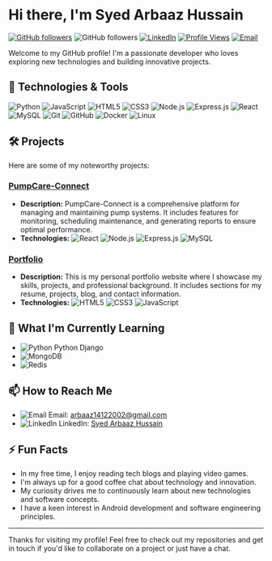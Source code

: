 # Hi there, I'm Syed Arbaaz Hussain

[![GitHub followers](https://img.icons8.com/ios-glyphs/30/000000/github.png)](https://github.com/SyedArbaazHussain) ![GitHub followers](https://img.shields.io/github/followers/SyedArbaazHussain?label=Follow&style=social) <!-- GitHub followers badge with Icons8 icon and count -->
[![LinkedIn](https://img.icons8.com/?size=100&id=13930&format=png&color=000000)](https://www.linkedin.com/in/syed-arbaaz-hussain-7267ab228) <!-- LinkedIn icon with Icons8 icon -->
[![Profile Views](https://img.icons8.com/fluency/30/000000/visible.png)](https://komarev.com/ghpvc/?username=SyedArbaazHussain&color=blue) <!-- Profile Views badge -->
[![Email](https://img.icons8.com/?size=100&id=LPcVDft9Isqt&format=png&color=000000)](mailto:arbaaz14122002@gmail.com) <!-- Email icon with Icons8 icon -->

Welcome to my GitHub profile! I'm a passionate developer who loves exploring new technologies and building innovative projects.

## 🔧 Technologies & Tools

![Python](https://img.icons8.com/color/48/000000/python.png) <!-- Icons8 link for Python -->
![JavaScript](https://img.icons8.com/color/48/000000/javascript.png) <!-- Icons8 link for JavaScript -->
![HTML5](https://img.icons8.com/color/48/000000/html-5.png) <!-- Icons8 link for HTML5 -->
![CSS3](https://img.icons8.com/color/48/000000/css3.png) <!-- Icons8 link for CSS3 -->
![Node.js](https://img.icons8.com/color/48/000000/nodejs.png) <!-- Icons8 link for Node.js -->
![Express.js](https://img.icons8.com/color/48/000000/express.png) <!-- Example link for Express.js icon -->
![React](https://img.icons8.com/plasticine/48/000000/react.png) <!-- Icons8 link for React -->
![MySQL](https://img.icons8.com/ios-filled/50/000000/mysql-logo.png) <!-- Icons8 link for MySQL -->
![Git](https://img.icons8.com/color/48/000000/git.png) <!-- Icons8 link for Git -->
![GitHub](https://img.icons8.com/fluent/48/000000/github.png) <!-- Icons8 link for GitHub -->
![Docker](https://img.icons8.com/color/48/000000/docker.png) <!-- Icons8 link for Docker -->
![Linux](https://img.icons8.com/color/48/000000/linux.png) <!-- Icons8 link for Linux -->

## 🛠️ Projects

Here are some of my noteworthy projects:

### [PumpCare-Connect](https://github.com/SyedArbaazHussain/PumpCare-Connect)
- **Description:** PumpCare-Connect is a comprehensive platform for managing and maintaining pump systems. It includes features for monitoring, scheduling maintenance, and generating reports to ensure optimal performance.
- **Technologies:** ![React](https://img.icons8.com/plasticine/48/000000/react.png) ![Node.js](https://img.icons8.com/color/48/000000/nodejs.png) ![Express.js](https://img.icons8.com/color/48/000000/express.png) ![MySQL](https://img.icons8.com/ios-filled/50/000000/mysql-logo.png)

### [Portfolio](https://github.com/SyedArbaazHussain/Portfolio)
- **Description:** This is my personal portfolio website where I showcase my skills, projects, and professional background. It includes sections for my resume, projects, blog, and contact information.
- **Technologies:** ![HTML5](https://img.icons8.com/color/48/000000/html-5.png) ![CSS3](https://img.icons8.com/color/48/000000/css3.png) ![JavaScript](https://img.icons8.com/color/48/000000/javascript.png)

## 🌱 What I'm Currently Learning

- ![Python](https://img.icons8.com/color/48/000000/python.png) Python Django <!-- Icons8 link for Python -->
- ![MongoDB](https://img.icons8.com/color/48/000000/mongodb.png) <!-- Icons8 link for MongoDB -->
- ![Redis](https://img.icons8.com/color/48/000000/redis.png) <!-- Icons8 link for Redis -->

## 📫 How to Reach Me

- ![Email](https://img.icons8.com/?size=100&id=LPcVDft9Isqt&format=png&color=000000) Email: [arbaaz14122002@gmail.com](mailto:arbaaz14122002@gmail.com)
- ![LinkedIn](https://img.icons8.com/?size=100&id=13930&format=png&color=000000) LinkedIn: [Syed Arbaaz Hussain](https://www.linkedin.com/in/syed-arbaaz-hussain-7267ab228)

## ⚡ Fun Facts

- In my free time, I enjoy reading tech blogs and playing video games.
- I'm always up for a good coffee chat about technology and innovation.
- My curiosity drives me to continuously learn about new technologies and software concepts.
- I have a keen interest in Android development and software engineering principles.

---

Thanks for visiting my profile! Feel free to check out my repositories and get in touch if you'd like to collaborate on a project or just have a chat.
